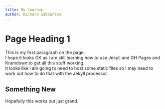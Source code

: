 ```yaml
---
title: My Journey
author: Richard Sabbarton
---
```


# Page Heading 1

This is my first paragraph on the page.  
I hope it looks OK as I am still learning how to use Jekyll and GH Pages and Kramdown to get all this stuff working.  
It looks like I am going to need to host some static files so I may need to work out how to do that with the
Jekyll processor.

## Something New

Hopefully this works out just grand.
